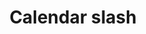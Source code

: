 ---
title: Calendar slash
tags: ["calendar", "slash", "cancel", "delete", "remove", "no"]
icon: calendar-slash
svg: '<svg xmlns="http://www.w3.org/2000/svg" width="24" height="24" fill="none" viewBox="0 0 24 24" stroke-width="1.5" stroke-linecap="round" stroke-linejoin="round" stroke="currentColor"><path d="M4.318 19.682C5.636 21 7.758 21 12 21c4.243 0 6.364 0 7.682-1.318C21 18.364 21 16.242 21 12c0-4.243 0-5.364-1.318-6.682a3.346 3.346 0 0 0-.553-.447M4.318 19.682 3 21m1.318-1.318L16 8M7.5 4.114c-1.463.144-2.447.47-3.182 1.204C3 6.636 3 7.758 3 12c0 1.374 0 2.526.045 3.5M7.5 4.114V5m0-.886V3m0 1.114c2.23-.22 4.507-.137 6.746-.104m4.883.861L21 3m-1.871 1.871L16 8m0 0h4.75M3.25 8h7.25"/></svg>'
---